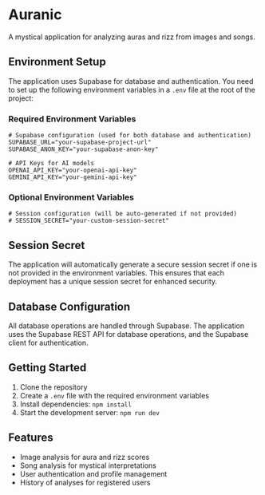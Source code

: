 # Auranic

A mystical application for analyzing auras and rizz from images and songs.

## Environment Setup

The application uses Supabase for database and authentication. You need to set up the following environment variables in a `.env` file at the root of the project:

### Required Environment Variables

```
# Supabase configuration (used for both database and authentication)
SUPABASE_URL="your-supabase-project-url"
SUPABASE_ANON_KEY="your-supabase-anon-key"

# API Keys for AI models
OPENAI_API_KEY="your-openai-api-key"
GEMINI_API_KEY="your-gemini-api-key"
```

### Optional Environment Variables

```
# Session configuration (will be auto-generated if not provided)
# SESSION_SECRET="your-custom-session-secret"
```

## Session Secret

The application will automatically generate a secure session secret if one is not provided in the environment variables. This ensures that each deployment has a unique session secret for enhanced security.

## Database Configuration

All database operations are handled through Supabase. The application uses the Supabase REST API for database operations, and the Supabase client for authentication.

## Getting Started

1. Clone the repository
2. Create a `.env` file with the required environment variables
3. Install dependencies: `npm install`
4. Start the development server: `npm run dev`

## Features

- Image analysis for aura and rizz scores
- Song analysis for mystical interpretations
- User authentication and profile management
- History of analyses for registered users
